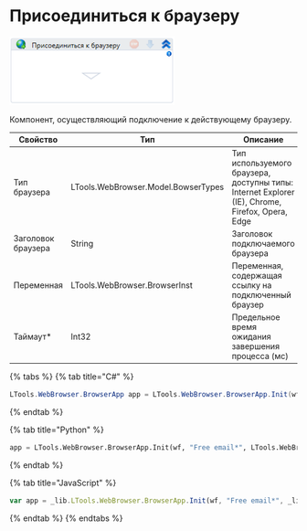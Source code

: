 # Присоединиться к браузеру

![](<../../../.gitbook/assets/image (403).png>)

Компонент, осуществляющий подключение к действующему браузеру.

| Свойство           | Тип                                 | Описание                                                                                        |
| ------------------ | ----------------------------------- | ----------------------------------------------------------------------------------------------- |
| Тип браузера       | LTools.WebBrowser.Model.BowserTypes | Тип используемого браузера, доступны типы: Internet Explorer (IE), Chrome, Firefox, Opera, Edge |
| Заголовок браузера | String                              | Заголовок подключаемого браузера                                                                |
| Переменная         | LTools.WebBrowser.BrowserInst       | Переменная, содержащая ссылку на подключенный браузер                                           |
| Таймаут\*          | Int32                               | Предельное время ожидания завершения процесса (мс)                                              |

{% tabs %}
{% tab title="C#" %}
```csharp
LTools.WebBrowser.BrowserApp app = LTools.WebBrowser.BrowserApp.Init(wf, "Free email*", LTools.WebBrowser.Model.BrowserTypes_Short.IE);
```
{% endtab %}

{% tab title="Python" %}
```python
app = LTools.WebBrowser.BrowserApp.Init(wf, "Free email*", LTools.WebBrowser.Model.BrowserTypes_Short.IE)
```
{% endtab %}

{% tab title="JavaScript" %}
```javascript
var app = _lib.LTools.WebBrowser.BrowserApp.Init(wf, "Free email*", _lib.LTools.WebBrowser.Model.BrowserTypes_Short.IE);
```
{% endtab %}
{% endtabs %}
